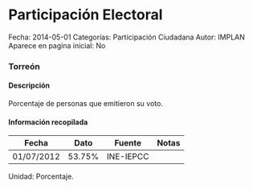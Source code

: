 Participación Electoral
=====

Fecha: 2014-05-01
Categorías: Participación Ciudadana
Autor: IMPLAN
Aparece en pagina inicial: No

### Torreón

#### Descripción

Porcentaje de personas que emitieron su voto.

#### Información recopilada

<table class="table table-hover table-bordered matriz">
  <thead>
    <tr><th>Fecha</th><th>Dato</th><th>Fuente</th><th>Notas</th></tr>
  </thead>
  <tbody>
    <tr><td class="centrado">01/07/2012</td><td class="derecha">53.75%</td><td>INE-IEPCC</td><td></td></tr>
  </tbody>
</table>

Unidad: Porcentaje.
